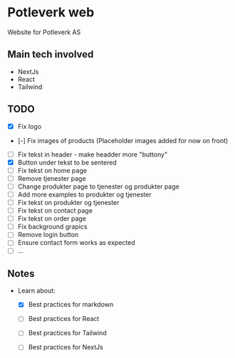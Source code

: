 # Potleverk web
Website for Potleverk AS

## Main tech involved
- NextJs
- React
- Tailwind

## TODO
- [x] Fix logo
- [-] Fix images of products (Placeholder images added for now on front)
- [ ] Fix tekst in header - make headder more "buttony"
- [x] Button under tekst to be sentered
- [ ] Fix tekst on home page
- [ ] Remove tjenester page
- [ ] Change produkter page to tjenester og produkter page
- [ ] Add more examples to produkter og tjenester
- [ ] Fix tekst on produkter og tjenester
- [ ] Fix tekst on contact page
- [ ] Fix tekst on order page
- [ ] Fix background grapics
- [ ] Remove login button
- [ ] Ensure contact form works as expected
- [ ] ...

## Notes
- Learn about:
  - [x] Best practices for markdown
  - [ ] Best practices for React
  - [ ] Best practices for Tailwind
  - [ ] Best practices for NextJs
 